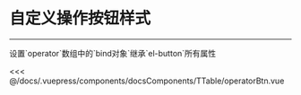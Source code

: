 # 自定义操作按钮样式

---

<common-code-format title="自定义操作按钮样式" description="">
  <docsComponents-TTable-operatorBtn slot="source"></docsComponents-TTable-operatorBtn>
设置`operator`数组中的`bind对象`继承`el-button`所有属性

<<< @/docs/.vuepress/components/docsComponents/TTable/operatorBtn.vue

</common-code-format>
